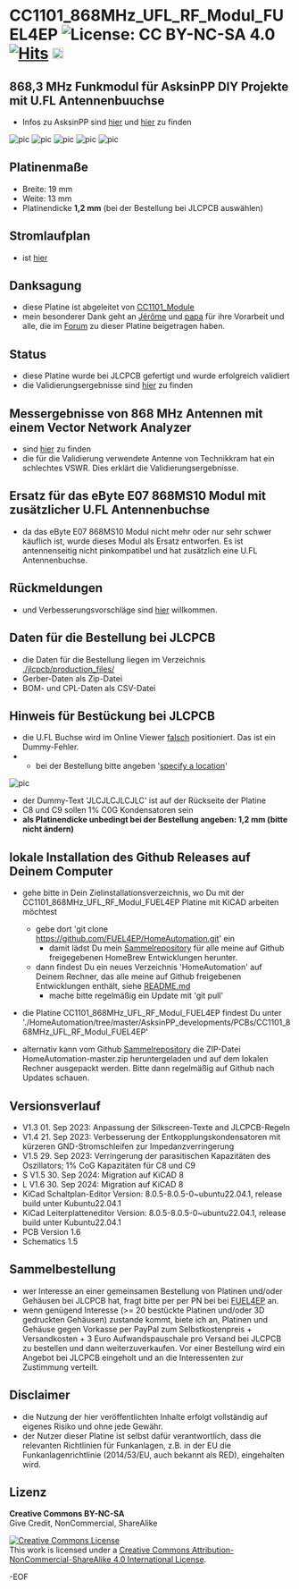 # CC1101_868MHz_UFL_RF_Modul_FUEL4EP ![License: CC BY-NC-SA 4.0](https://img.shields.io/badge/License-CC%20BY--NC--SA%204.0-lightgrey.svg)[![Hits](https://hits.seeyoufarm.com/api/count/incr/badge.svg?url=https%3A%2F%2Fgithub.com%2FFUEL4EP%2FHomeAutomation%2Ftree%2Fmaster%2FAsksinPP_developments%2FPCBs%2FCC1101_868MHz_UFL_RF_Modul_FUEL4EP&count_bg=%2379C83D&title_bg=%23555555&icon=&icon_color=%23E7E7E7&title=hits&edge_flat=false)](https://hits.seeyoufarm.com) <a href='https://ko-fi.com/FUEL4EP' target='_blank'><img height='20' style='border:0px;height:20px;' src='https://cdn.ko-fi.com/cdn/kofi1.png?v=2' border='0' alt='Buy Me a Coffee at ko-fi.com' /></a>

## 868,3 MHz Funkmodul für AsksinPP DIY Projekte mit U.FL Antennenbuuchse

- Infos zu AsksinPP sind [hier](https://asksinpp.de) und [hier](https://asksinpp.de/Grundlagen/01_hardware.html#verdrahtung) zu finden

![pic](PNGs/CC1101_868MHz_UFL_RF_Modul_FUEL4EP_PCB_3D_top..png)
![pic](PNGs/CC1101_868MHz_UFL_RF_Modul_FUEL4EP_PCB_KiCAD.png)
![pic](PNGs/CC1101_868MHz_UFL_RF_Modul_FUEL4EP_top_silkscreen.png)
![pic](Pictures_of_JLCPCB_prototypes/CC1101_868MHz_UFL_RF_Modul_FUEL4EP_PCB_top_JLCPCB_assembled_prototype_V1.5.png)
![pic](PNGs/prototype_3_on_HB-UNI-SEN-BATT_ATMega1284P_E07-868MS10_FRAM_FUEL4EP.png)


## Platinenmaße

- Breite: 19 mm
- Weite: 13 mm
- Platinendicke **1,2 mm** (bei der Bestellung bei JLCPCB auswählen)

## Stromlaufplan

- ist [hier](./Schematics/CC1101_868MHz_UFL_RF_Modul_FUEL4EP.pdf)

## Danksagung

- diese Platine ist abgeleitet von [CC1101_Module](https://github.com/jp112sdl/CC1101_Module)
- mein besonderer Dank geht an [Jérôme](https://github.com/jp112sdl) und [papa](https://github.com/pa-pa) für ihre Vorarbeit und alle, die im [Forum](https://homematic-forum.de/forum/viewtopic.php?f=76&t=79770&sid=9a4abe34301506f133d423b0580074a5) zu dieser Platine beigetragen haben.

## Status

- diese Platine wurde bei JLCPCB gefertigt und wurde erfolgreich validiert
- die Validierungsergebnisse sind [hier](./Prototype_Validation) zu finden

## Messergebnisse von 868 MHz Antennen mit einem Vector Network Analyzer
- sind [hier](../../antennas) zu finden
- die für die Validierung verwendete Antenne von Technikkram hat ein schlechtes VSWR. Dies erklärt die Validierungsergebnisse.


## Ersatz für das eByte E07 868MS10 Modul mit zusätzlicher U.FL Antennenbuchse

- da das eByte E07 868MS10 Modul nicht mehr oder nur sehr schwer käuflich ist, wurde dieses Modul als Ersatz entworfen. Es ist antennenseitig nicht pinkompatibel und hat zusätzlich eine U.FL Antennenbuchse.

## Rückmeldungen

- und Verbesserungsvorschläge sind [hier](https://homematic-forum.de/forum/viewtopic.php?f=76&t=79770&sid=9a4abe34301506f133d423b0580074a5) willkommen.

## Daten für die Bestellung bei JLCPCB

- die Daten für die Bestellung liegen im Verzeichnis [./jlcpcb/production_files/](./jlcpcb/production_files/)
- Gerber-Daten als Zip-Datei
- BOM- und CPL-Daten als CSV-Datei


## Hinweis für Bestückung bei JLCPCB

- die U.FL Buchse wird im Online Viewer [falsch](./Pictures_of_JLCPCB_prototypes/CC1101_868MHz_UFL_RF_Modul_FUEL4EP_JLCPCB_assembly_wrong_placement_of_U.FL_connector.png) positioniert. Das ist ein Dummy-Fehler.
- - bei der Bestellung bitte angeben '[specify a location](https://jlcpcb.com/help/article/50-How-to-remove-order-number-from-your-PCB)'

![pic](./Pictures_of_JLCPCB_prototypes/specify_an_order_number.png)

- der  Dummy-Text 'JLCJLCJLCJLC' ist auf der Rückseite der Platine
- C8 und C9 sollen 1% C0G Kondensatoren sein
- **als Platinendicke unbedingt bei der Bestellung angeben: 1,2 mm (bitte nicht ändern)**

## lokale Installation des Github Releases auf Deinem Computer

- gehe bitte in Dein Zielinstallationsverzeichnis, wo Du mit der CC1101_868MHz_UFL_RF_Modul_FUEL4EP Platine mit KiCAD arbeiten möchtest

  - gebe dort 'git clone https://github.com/FUEL4EP/HomeAutomation.git' ein
	  + damit lädst Du mein [Sammelrepository](https://github.com/FUEL4EP/HomeAutomation) für alle meine auf Github freigegebenen HomeBrew Entwicklungen herunter.
  - dann findest Du ein neues Verzeichnis 'HomeAutomation' auf Deinem Rechner, das alle meine auf Github freigebenen Entwicklungen enthält, siehe [README.md](https://github.com/FUEL4EP/HomeAutomation/blob/master/README.md)
  	+ mache bitte regelmäßig ein Update mit 'git pull'
 -	die Platine CC1101_868MHz_UFL_RF_Modul_FUEL4EP findest Du unter './HomeAutomation/tree/master/AsksinPP_developments/PCBs/CC1101_868MHz_UFL_RF_Modul_FUEL4EP'
 
- alternativ kann vom Github [Sammelrepository](https://github.com/FUEL4EP/HomeAutomation) die ZIP-Datei HomeAutomation-master.zip heruntergeladen und auf dem lokalen Rechner ausgepackt werden. Bitte dann regelmäßig auf Github nach Updates schauen.

## Versionsverlauf

-   V1.3 01. Sep 2023: Anpassung der Silkscreen-Texte and JLCPCB-Regeln
-   V1.4 21. Sep 2023: Verbesserung der Entkopplungskondensatoren mit kürzeren GND-Stromschleifen zur Impedanzverringerung
-   V1.5 29. Sep 2023: Verringerung der parasitischen Kapazitäten des Oszillators; 1% CoG Kapazitäten für C8 und C9
-   S V1.5 30. Sep 2024: Migration auf KiCAD 8
-   L V1.6 30. Sep 2024: Migration auf KiCAD 8
- KiCad Schaltplan-Editor Version: 8.0.5-8.0.5-0~ubuntu22.04.1, release build unter Kubuntu22.04.1
- KiCad Leiterplatteneditor Version: 8.0.5-8.0.5-0~ubuntu22.04.1, release build unter Kubuntu22.04.1
- PCB Version 1.6
- Schematics  1.5

## Sammelbestellung

- wer Interesse an einer gemeinsamen Bestellung von Platinen und/oder Gehäusen bei JLCPCB hat, fragt bitte per per PN bei bei [FUEL4EP](https://homematic-forum.de/forum/ucp.php?i=pm&mode=compose&u=20685) an.
- wenn genügend Interesse (>= 20 bestückte Platinen und/oder 3D gedruckten Gehäusen) zustande kommt, biete ich an, Platinen  und Gehäuse gegen Vorkasse per PayPal zum Selbstkostenpreis + Versandkosten + 3 Euro Aufwandspauschale pro Versand bei JLCPCB zu bestellen und dann weiterzuverkaufen. Vor einer Bestellung wird ein Angebot bei JLCPCB eingeholt und an die Interessenten zur Zustimmung verteilt.

## Disclaimer

-   die Nutzung der hier veröffentlichten Inhalte erfolgt vollständig auf eigenes Risiko und ohne jede Gewähr.
-  der Nutzer dieser Platine ist selbst dafür verantwortlich, dass die relevanten Richtlinien für Funkanlagen, z.B. in der EU die Funkanlagenrichtlinie (2014/53/EU, auch bekannt als RED), eingehalten wird.

## Lizenz 

**Creative Commons BY-NC-SA**<br>
Give Credit, NonCommercial, ShareAlike

<a rel="license" href="http://creativecommons.org/licenses/by-nc-sa/4.0/"><img alt="Creative Commons License" style="border-width:0" src="https://i.creativecommons.org/l/by-nc-sa/4.0/88x31.png" /></a><br />This work is licensed under a <a rel="license" href="http://creativecommons.org/licenses/by-nc-sa/4.0/">Creative Commons Attribution-NonCommercial-ShareAlike 4.0 International License</a>.


-EOF
	

